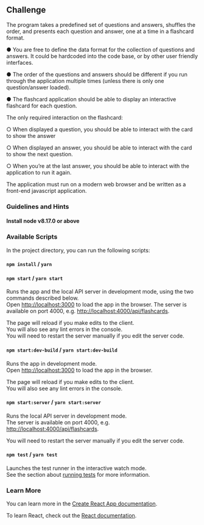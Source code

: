 ## Challenge

The program takes a predefined set of questions and answers, shuffles the order, and presents each
question and answer, one at a time in a flashcard format.

● You are free to define the data format for the collection of questions and answers. It could be
hardcoded into the code base, or by other user friendly interfaces.

● The order of the questions and answers should be different if you run through the application
multiple times (unless there is only one question/answer loaded).

● The flashcard application should be able to display an interactive flashcard for each question.

The only required interaction on the flashcard:

○ When displayed a question, you should be able to interact with the card to show the
answer

○ When displayed an answer, you should be able to interact with the card to show the
next question.

○ When you’re at the last answer, you should be able to interact with the application to
run it again.

The application must run on a modern web browser and be written as a front-end javascript
application.

### Guidelines and Hints

#### Install node v8.17.0 or above

### Available Scripts

In the project directory, you can run the following scripts:

#### `npm install` / `yarn`
#### `npm start` / `yarn start`

Runs the app and the local API server in development mode, using the two commands described below.<br>
Open [http://localhost:3000](http://localhost:3000) to load the app in the browser. The server is available on port 4000, e.g. [http://localhost:4000/api/flashcards](http://localhost:4000/api/flashcards).

The page will reload if you make edits to the client.<br>
You will also see any lint errors in the console.<br>
You will need to restart the server manually if you edit the server code.

#### `npm start:dev-build` / `yarn start:dev-build`

Runs the app in development mode.<br>
Open [http://localhost:3000](http://localhost:3000) to load the app in the browser.

The page will reload if you make edits to the client.<br>
You will also see any lint errors in the console.

#### `npm start:server` / `yarn start:server`

Runs the local API server in development mode.<br>
The server is available on port 4000, e.g. [http://localhost:4000/api/flashcards](http://localhost:4000/api/flashcards).

You will need to restart the server manually if you edit the server code.

#### `npm test` / `yarn test`

Launches the test runner in the interactive watch mode.<br>
See the section about [running tests](https://facebook.github.io/create-react-app/docs/running-tests) for more information.

### Learn More

You can learn more in the [Create React App documentation](https://facebook.github.io/create-react-app/docs/getting-started).

To learn React, check out the [React documentation](https://reactjs.org/).
